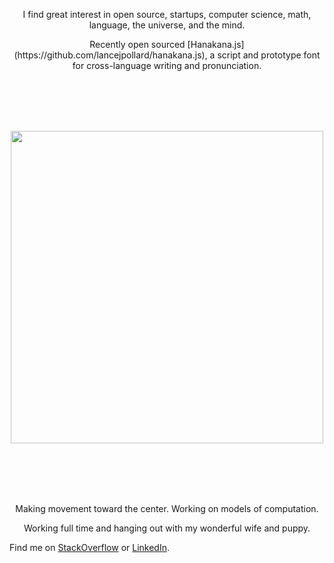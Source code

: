 
<p align="center">I find great interest in open source, startups, computer science, math, language, the universe, and the mind.</p>

<p align="center">Recently open sourced [Hanakana.js](https://github.com/lancejpollard/hanakana.js), a script and prototype font for cross-language writing and pronunciation.</p>

<br/>
<br/>
<br/>
<br/>

<p align='center'>
  <img src='https://github.com/lancejpollard/hanakana.js/blob/build/title.png?raw=true' width='500'/>
</p>

<br/>
<br/>
<br/>
<br/>

<p align="center">Making movement toward the center. Working on models of computation.</p>

<p align="center">Working full time and hanging out with my wonderful wife and puppy.</p>

Find me on [StackOverflow](https://stackoverflow.com/users/169992/lance-pollard) or [LinkedIn](https://www.linkedin.com/in/lancejpollard/).